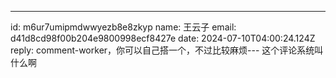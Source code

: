 ---
id: m6ur7umipmdwwyezb8e8zkyp
name: 王云子
email: d41d8cd98f00b204e9800998ecf8427e
date: 2024-07-10T04:00:24.124Z
reply: comment-worker，你可以自己搭一个，不过比较麻烦---
这个评论系统叫什么啊
